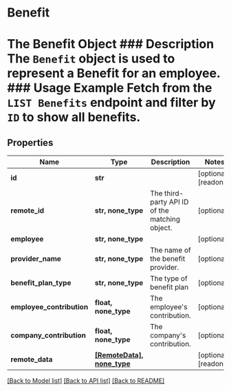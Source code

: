 # Benefit

# The Benefit Object ### Description The `Benefit` object is used to represent a Benefit for an employee.  ### Usage Example Fetch from the `LIST Benefits` endpoint and filter by `ID` to show all benefits.

## Properties
Name | Type | Description | Notes
------------ | ------------- | ------------- | -------------
**id** | **str** |  | [optional] [readonly] 
**remote_id** | **str, none_type** | The third-party API ID of the matching object. | [optional] 
**employee** | **str, none_type** |  | [optional] 
**provider_name** | **str, none_type** | The name of the benefit provider. | [optional] 
**benefit_plan_type** | **str, none_type** | The type of benefit plan | [optional] 
**employee_contribution** | **float, none_type** | The employee&#39;s contribution. | [optional] 
**company_contribution** | **float, none_type** | The company&#39;s contribution. | [optional] 
**remote_data** | [**[RemoteData], none_type**](RemoteData.md) |  | [optional] [readonly] 

[[Back to Model list]](../README.md#documentation-for-models) [[Back to API list]](../README.md#documentation-for-api-endpoints) [[Back to README]](../README.md)


